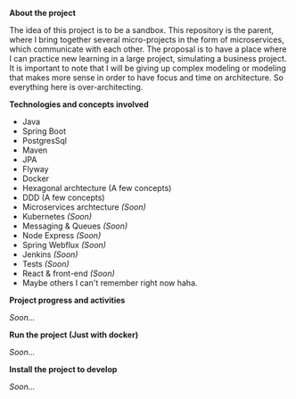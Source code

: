 **About the project**

The idea of this project is to be a sandbox. This repository is the parent, where I bring together several micro-projects in the form of microservices, which communicate with each other. The proposal is to have a place where I can practice new learning in a large project, simulating a business project.
It is important to note that I will be giving up complex modeling or modeling that makes more sense in order to have focus and time on architecture. So everything here is over-architecting.

**Technologies and concepts involved**

- Java
- Spring Boot
- PostgresSql
- Maven
- JPA
- Flyway
- Docker
- Hexagonal archtecture (A few concepts)
- DDD (A few concepts)
- Microservices archtecture _(Soon)_
- Kubernetes _(Soon)_
- Messaging & Queues _(Soon)_
- Node Express _(Soon)_
- Spring Webflux _(Soon)_
- Jenkins _(Soon)_
- Tests _(Soon)_
- React & front-end _(Soon)_
- Maybe others I can't remember right now haha.

**Project progress and activities**

_Soon..._

**Run the project (Just with docker)**

_Soon..._

**Install the project to develop**

_Soon..._

